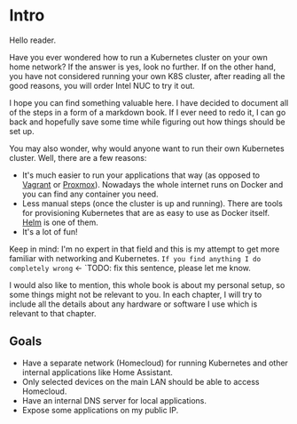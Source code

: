 # <i class="fa-solid fa-meteor"></i> Intro

Hello reader.

Have you ever wondered how to run a Kubernetes cluster on your own home network? If the answer is yes, look no further.
If on the other hand, you have not considered running your own K8S cluster, after reading all the good reasons, you will order Intel NUC to try it out.


I hope you can find something valuable here. I have decided to document all of the steps in a form of a markdown book.
If I ever need to redo it, I can go back and hopefully save some time while figuring out how things should be set up.


You may also wonder, why would anyone want to run their own Kubernetes cluster. Well, there are a few reasons:
- It's much easier to run your applications that way (as opposed to [Vagrant](https://www.vagrantup.com/) or [Proxmox](https://www.proxmox.com/en/)). Nowadays the whole internet runs on Docker and you can find any container you need.
- Less manual steps (once the cluster is up and running). There are tools for provisioning Kubernetes that are as easy to use as Docker itself. [Helm](https://helm.sh/) is one of them.
- It's a lot of fun!


Keep in mind: I'm no expert in that field and this is my attempt to get more familiar with networking and Kubernetes.
`If you find anything I do completely wrong` <- `TODO: fix this sentence, please let me know.

I would also like to mention, this whole book is about my personal setup, so some things might not be relevant to you.
In each chapter, I will try to include all the details about any hardware or software I use which is relevant to that chapter.

## Goals

- Have a separate network (Homecloud) for running Kubernetes and other internal applications like Home Assistant.
- Only selected devices on the main LAN should be able to access Homecloud.
- Have an internal DNS server for local applications.
- Expose some applications on my public IP.
